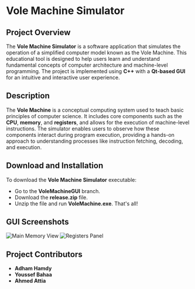 # Vole Machine Simulator

## Project Overview
The **Vole Machine Simulator** is a software application that simulates the operation of a simplified computer model known as the Vole Machine. This educational tool is designed to help users learn and understand fundamental concepts of computer architecture and machine-level programming. The project is implemented using **C++** with a **Qt-based GUI** for an intuitive and interactive user experience.

## Description
The **Vole Machine** is a conceptual computing system used to teach basic principles of computer science. It includes core components such as the **CPU**, **memory**, and **registers**, and allows for the execution of machine-level instructions. The simulator enables users to observe how these components interact during program execution, providing a hands-on approach to understanding processes like instruction fetching, decoding, and execution.

## Download and Installation
To download the **Vole Machine Simulator** executable:
- Go to the **VoleMachineGUI** branch.
- Download the **release.zip** file.
- Unzip the file and run **VoleMachine.exe**. That's all!

## GUI Screenshots
![Main Memory View](https://github.com/user-attachments/assets/243ed87d-bb03-4130-8bfe-becbc9210c55)
![Registers Panel](https://github.com/user-attachments/assets/753679f5-461c-42a0-a0e8-1078813df956)

## Project Contributors
- **Adham Hamdy**
- **Youssef Bahaa**
- **Ahmed Attia**

